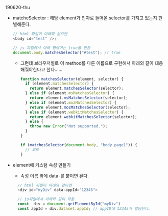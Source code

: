 190620-thu

- matcheSelector : 해당 element가 인자로 들어온 selector를 가지고 있는지 판별해준다.

  ```javascript
  // html 파일이 아래와 같으면
  <body id="test" />;

  // js 파일에서 아래 명령어는 true를 반환
  document.body.matchesSelector("#test"); // true
  ```

  - 그런데 브라우저별로 이 method를 다른 이름으로 구현해서 아래와 같이 대응해줘야한다고 한다......

    ```javascript
    function matchesSelector(element, selector) {
      if (element.matchesSelector) {
        return element.matchesSelector(selector);
      } else if (element.msMatchesSelector) {
        return element.msMatchesSelector(selector);
      } else if (element.mozMatchesSelector) {
        return element.mozMatchesSelector(selector);
      } else if (element.webkitMatchesSelector) {
        return element.webkitMatchesSelector(selector);
      } else {
        throw new Error("Not supported.");
      }
    }

    if (matchesSelector(document.body, "body.page1")) {
      // 코드
    }
    ```

- element에 커스텀 속성 만들기

  - 속성 이름 앞에 data-를 붙이면 된다.

  ```javascript
    // html 파일이 아래와 같다면
    <div id="myDiv" data-appId="12345">

    // js파일에서 아래와 같이 작동
    const  div = document.getElementById("myDiv")
    const appId = div.dataset.appId; // appID에 12345가 할당된다.
  ```
